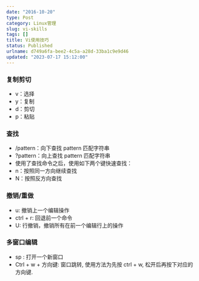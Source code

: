```yaml
---
date: "2016-10-20"
type: Post
category: Linux管理
slug: vi-skills
tags: []
title: Vi使用技巧
status: Published
urlname: d749a6fa-bee2-4c5a-a28d-33ba1c9e9d46
updated: "2023-07-17 15:12:00"
---
```


### 复制剪切

- v：选择
- y：复制
- d：剪切
- p：粘贴

### 查找

- /pattern<Enter>：向下查找 pattern 匹配字符串
- ?pattern<Enter>：向上查找 pattern 匹配字符串
- 使用了查找命令之后，使用如下两个键快速查找：
- n：按照同一方向继续查找
- N：按照反方向查找

### 撤销/重做

- u: 撤销上一个编辑操作
- ctrl + r: 回退前一个命令
- U: 行撤销，撤销所有在前一个编辑行上的操作

### 多窗口编辑

- sp <File>: 打开一个新窗口
- Ctrl + w + 方向键: 窗口跳转, 使用方法为先按 ctrl + w, 松开后再按下对应的方向键.
